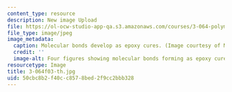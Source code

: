 ```yaml
---
content_type: resource
description: New image Upload
file: https://ol-ocw-studio-app-qa.s3.amazonaws.com/courses/3-064-polymer-engineering-fall-2003/50cbc8b2f40cc8578bed2f9cc2bbb328_3-064f03-th.jpg
file_type: image/jpeg
image_metadata:
  caption: Molecular bonds develop as epoxy cures. (Image courtesy of MIT OpenCourseWare.)
  credit: ''
  image-alt: Four figures showing molecular bonds forming as epoxy cures.
resourcetype: Image
title: 3-064f03-th.jpg
uid: 50cbc8b2-f40c-c857-8bed-2f9cc2bbb328
---
```


